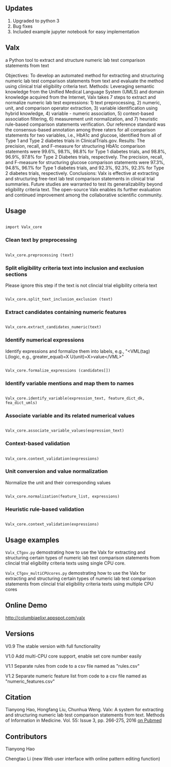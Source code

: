 ## Updates
1. Upgraded to python 3
2. Bug fixes
3. Included example jupyter notebook for easy implementation

## Valx
a Python tool to extract and structure numeric lab test comparison statements from text

Objectives: To develop an automated method for extracting and structuring numeric lab test comparison statements from text and evaluate the method using clinical trial eligibility criteria text. Methods: Leveraging semantic knowledge from the Unified Medical Language System (UMLS) and domain knowledge acquired from the Internet, Valx takes 7 steps to extract and normalize numeric lab test expressions: 1) text preprocessing, 2) numeric, unit, and comparison operator extraction, 3) variable identification using hybrid knowledge, 4) variable - numeric association, 5) context-based association filtering, 6) measurement unit normalization, and 7) heuristic rule-based comparison statements verification. Our reference standard was the consensus-based annotation among three raters for all comparison statements for two variables, i.e., HbA1c and glucose, identified from all of Type 1 and Type 2 diabetes trials in ClinicalTrials.gov. Results: The precision, recall, and F-measure for structuring HbA1c comparison statements were 99.6%, 98.1%, 98.8% for Type 1 diabetes trials, and 98.8%, 96.9%, 97.8% for Type 2 Diabetes trials, respectively. The precision, recall, and F-measure for structuring glucose comparison statements were 97.3%, 94.8%, 96.1% for Type 1 diabetes trials, and 92.3%, 92.3%, 92.3% for Type 2 diabetes trials, respectively. Conclusions: Valx is effective at extracting and structuring free-text lab test comparison statements in clinical trial summaries. Future studies are warranted to test its generalizability beyond eligibility criteria text. The open-source Valx enables its further evaluation and continued improvement among the collaborative scientific community.

## Usage

<code>
import Valx_core
</code>

### Clean text by preprocessing

<code>
Valx_core.preprocessing (text)
</code>

### Split eligibility criteria text into inclusion and exclusion sections 

Please ignore this step if the text is not clincial trial eligibility criteria text

<code>
Valx_core.split_text_inclusion_exclusion (text)
</code>

### Extract candidates containing numeric features

<code>
Valx_core.extract_candidates_numeric(text) 
</code>

### Identify numerical expressions
Identify expressions and formalize them into labels, e.g., "&lt;VML(tag) L(logic, e.g., greater_equal)=X U(unit)=X&gt;value&lt;/VML&gt;"

<code>
Valx_core.formalize_expressions (candidates[])
</code>

### Identify variable mentions and map them to names

<code>
Valx_core.identify_variable(expression_text, feature_dict_dk, fea_dict_umls)
</code>

### Associate variable and its related numerical values

<code>
Valx_core.associate_variable_values(expression_text)
</code>

### Context-based validation

<code>
Valx_core.context_validation(expressions)
</code>

### Unit conversion and value normalization

Normalize the unit and their corresponding values

<code>
Valx_core.normalization(feature_list, expressions)
</code>

### Heuristic rule-based validation

<code>
Valx_core.context_validation(expressions)
</code>


## Usage examples

<code>Valx_CTgov.py</code>
demostrating how to use the Valx for extracting and structuring certain types of numeric lab test comparison statements from clincial trial eligibility criteria texts using single CPU core.

<code>Valx_CTgov_multiCPUcores.py</code>
demostrating how to use the Valx for extracting and structuring certain types of numeric lab test comparison statements from clincial trial eligibility criteria texts using multiple CPU cores

## Online Demo

http://columbiaelixr.appspot.com/valx

## Versions

V0.9	The stable version with full functionality

V1.0	Add multi-CPU core support, enable set core number easily

V1.1	Separate rules from code to a csv file named as "rules.csv"

V1.2	Separate numeric feature list from code to a csv file named as "numeric_features.csv"

## Citation

Tianyong Hao, Hongfang Liu, Chunhua Weng. Valx: A system for extracting and structuring numeric lab test comparison statements from text. Methods of Information in Medicine. Vol. 55: Issue 3, pp. 266-275, 2016 <a href=http://www.ncbi.nlm.nih.gov/pubmed/26940748 target=_blank>on Pubmed</a>

## Contributors

Tianyong Hao

Chengtao Li (new Web user interface with online pattern editing function)
